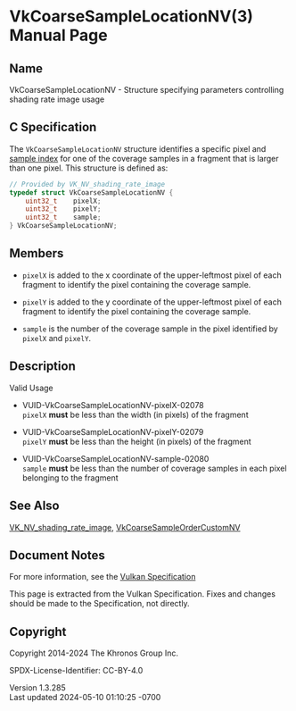 # VkCoarseSampleLocationNV(3) Manual Page

## Name

VkCoarseSampleLocationNV - Structure specifying parameters controlling
shading rate image usage



## <a href="#_c_specification" class="anchor"></a>C Specification

The `VkCoarseSampleLocationNV` structure identifies a specific pixel and
<a
href="https://registry.khronos.org/vulkan/specs/1.3-extensions/html/vkspec.html#primsrast-multisampling-coverage-mask"
target="_blank" rel="noopener">sample index</a> for one of the coverage
samples in a fragment that is larger than one pixel. This structure is
defined as:

``` c
// Provided by VK_NV_shading_rate_image
typedef struct VkCoarseSampleLocationNV {
    uint32_t    pixelX;
    uint32_t    pixelY;
    uint32_t    sample;
} VkCoarseSampleLocationNV;
```

## <a href="#_members" class="anchor"></a>Members

- `pixelX` is added to the x coordinate of the upper-leftmost pixel of
  each fragment to identify the pixel containing the coverage sample.

- `pixelY` is added to the y coordinate of the upper-leftmost pixel of
  each fragment to identify the pixel containing the coverage sample.

- `sample` is the number of the coverage sample in the pixel identified
  by `pixelX` and `pixelY`.

## <a href="#_description" class="anchor"></a>Description

Valid Usage

- <a href="#VUID-VkCoarseSampleLocationNV-pixelX-02078"
  id="VUID-VkCoarseSampleLocationNV-pixelX-02078"></a>
  VUID-VkCoarseSampleLocationNV-pixelX-02078  
  `pixelX` **must** be less than the width (in pixels) of the fragment

- <a href="#VUID-VkCoarseSampleLocationNV-pixelY-02079"
  id="VUID-VkCoarseSampleLocationNV-pixelY-02079"></a>
  VUID-VkCoarseSampleLocationNV-pixelY-02079  
  `pixelY` **must** be less than the height (in pixels) of the fragment

- <a href="#VUID-VkCoarseSampleLocationNV-sample-02080"
  id="VUID-VkCoarseSampleLocationNV-sample-02080"></a>
  VUID-VkCoarseSampleLocationNV-sample-02080  
  `sample` **must** be less than the number of coverage samples in each
  pixel belonging to the fragment

## <a href="#_see_also" class="anchor"></a>See Also

[VK_NV_shading_rate_image](https://registry.khronos.org/vulkan/specs/1.3-extensions/man/html/VK_NV_shading_rate_image.html),
[VkCoarseSampleOrderCustomNV](https://registry.khronos.org/vulkan/specs/1.3-extensions/man/html/VkCoarseSampleOrderCustomNV.html)

## <a href="#_document_notes" class="anchor"></a>Document Notes

For more information, see the <a
href="https://registry.khronos.org/vulkan/specs/1.3-extensions/html/vkspec.html#VkCoarseSampleLocationNV"
target="_blank" rel="noopener">Vulkan Specification</a>

This page is extracted from the Vulkan Specification. Fixes and changes
should be made to the Specification, not directly.

## <a href="#_copyright" class="anchor"></a>Copyright

Copyright 2014-2024 The Khronos Group Inc.

SPDX-License-Identifier: CC-BY-4.0

Version 1.3.285  
Last updated 2024-05-10 01:10:25 -0700
